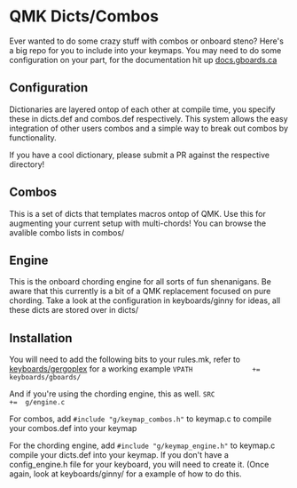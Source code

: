 # QMK Dicts/Combos

Ever wanted to do some crazy stuff with combos or onboard steno? Here's a big repo for you to include into your 
keymaps. You may need to do some configuration on your part, for the documentation hit up [docs.gboards.ca](http://docs.gboards.ca/)

## Configuration
Dictionaries are layered ontop of each other at compile time, you specify these in dicts.def and combos.def respectively.
This system allows the easy integration of other users combos and a simple way to break out combos by functionality. 

If you have a cool dictionary, please submit a PR against the respective directory!

## Combos
This is a set of dicts that templates macros ontop of QMK. Use this for augmenting your current setup with 
multi-chords! You can browse the avalible combo lists in combos/


## Engine
This is the onboard chording engine for all sorts of fun shenanigans. Be aware that this currently is a bit of a QMK 
replacement focused on pure chording. Take a look at the configuration in keyboards/ginny for ideas, all these dicts
are stored over in dicts/

## Installation
You will need to add the following bits to your rules.mk, refer to [keyboards/gergoplex](https://github.com/germ/qmk_firmware/blob/ginny-improv/keyboards/gergoplex/keymaps/default/rules.mk) for a working example
```VPATH               +=  keyboards/gboards/```

And if you're using the chording engine, this as well.
```SRC                 +=  g/engine.c ```

For combos, add ```#include "g/keymap_combos.h"``` to keymap.c to compile your combos.def into your keymap

For the chording engine, add ```#include "g/keymap_engine.h"``` to keymap.c compile your dicts.def into your keymap. If you
don't have a config_engine.h file for your keyboard, you will need to create it. (Once again, look at keyboards/ginny/
for a example of how to do this.
